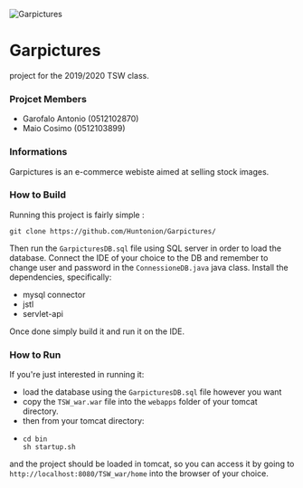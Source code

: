 ![Garpictures](https://github.com/Huntonion/Garpictures/blob/master/banner.png)

# Garpictures

project for the 2019/2020 TSW class.


### Projcet Members
 
* Garofalo Antonio (0512102870)
* Maio Cosimo (0512103899)

### Informations

Garpictures is an e-commerce webiste aimed at selling stock images.

### How to Build

Running this project is fairly simple :
 ```
 git clone https://github.com/Huntonion/Garpictures/
 ```
Then run the ```GarpicturesDB.sql``` file using SQL server in order to load the database.
Connect the IDE of your choice to the DB and remember to change user and password in the ```ConnessioneDB.java``` java class.
Install the dependencies, specifically:
* mysql connector
* jstl
* servlet-api

Once done simply build it and run it on the IDE.

### How to Run

If you're just interested in running it:
* load the database using the ```GarpicturesDB.sql``` file however you want
* copy the ```TSW_war.war``` file into the ```webapps``` folder of your tomcat directory.
* then from your tomcat directory:
* ```
  cd bin
  sh startup.sh
  ```
 and the project should be loaded in tomcat, so you can access it by going to `http://localhost:8080/TSW_war/home` into the browser of your choice.

